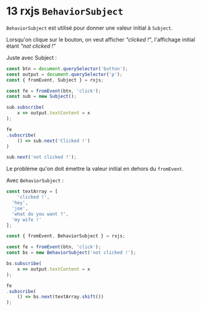 # 13 rxjs `BehaviorSubject`

`BehaviorSubject` est utilisé pour donner une valeur initial à `Subject`.

Lorsqu'on clique sur le bouton, on veut afficher *"clicked !"*, l'affichage initial étant *"not clicked !"*

Juste avec Subject :

```js
const btn = document.querySelector('button');
const output = document.querySelector('p');
const { fromEvent, Subject } = rxjs;

const fe = fromEvent(btn, 'click');
const sub = new Subject();

sub.subscribe(
	x => output.textContent = x
);

fe
.subscribe(
	() => sub.next('Clicked !')
)

sub.next('not clicked !');
```

Le problème qu'on doit émettre la valeur initial en dehors du `fromEvent`.

Avec `BehaviorSubject` :

```js
const textArray = [
	'clicked !',
  'hey',
  'joe',
  'what do you want ?',
  'my wife !'
];

const { fromEvent, BehaviorSubject } = rxjs;

const fe = fromEvent(btn, 'click');
const bs = new BehaviorSubject('not clicked !');

bs.subscribe(
	x => output.textContent = x
);

fe
.subscribe(
	() => bs.next(textArray.shift())
);
```

